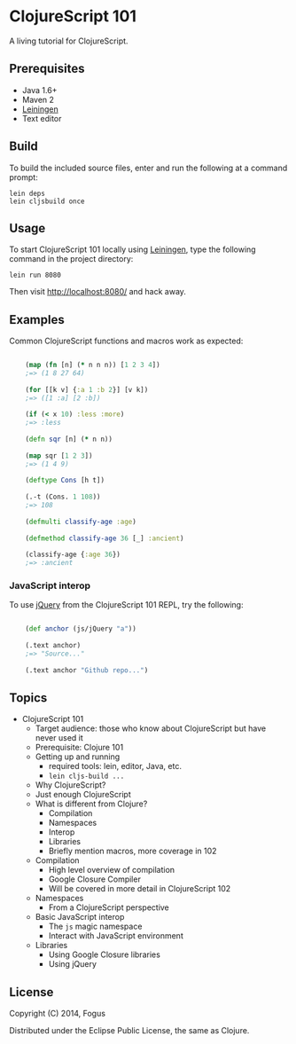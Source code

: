 # ClojureScript 101

A living tutorial for ClojureScript.

## Prerequisites

   * Java 1.6+
   * Maven 2
   * [Leiningen](http://leiningen.org/)
   * Text editor

## Build

To build the included source files, enter and run the following at a command prompt:

    lein deps
	lein cljsbuild once

## Usage

To start ClojureScript 101 locally using [Leiningen](https://github.com/technomancy/leiningen), type the following command in the project directory:

    lein run 8080

Then visit <http://localhost:8080/> and hack away.

## Examples

Common ClojureScript functions and macros work as expected:

```clojure

    (map (fn [n] (* n n n)) [1 2 3 4])
	;=> (1 8 27 64)
	
	(for [[k v] {:a 1 :b 2}] [v k])
	;=> ([1 :a] [2 :b])
	
	(if (< x 10) :less :more)
	;=> :less
	
	(defn sqr [n] (* n n))
	
	(map sqr [1 2 3])
	;=> (1 4 9)
	
	(deftype Cons [h t])
	
	(.-t (Cons. 1 108))
	;=> 108
	
	(defmulti classify-age :age)
	
	(defmethod classify-age 36 [_] :ancient)
	
	(classify-age {:age 36})
	;=> :ancient
```

### JavaScript interop

To use [jQuery](http://jquery.com) from the ClojureScript 101 REPL, try the following:

```clojure

    (def anchor (js/jQuery "a"))
	
	(.text anchor)
	;=> "Source..."
	
	(.text anchor "Github repo...")
```

## Topics

* ClojureScript 101
    - Target audience: those who know about ClojureScript but have never used it
    - Prerequisite: Clojure 101
    * Getting up and running
        * required tools: lein, editor, Java, etc.
        * `lein cljs-build ...`
    * Why ClojureScript?
    * Just enough ClojureScript
    * What is different from Clojure?
    	* Compilation
		* Namespaces
	    * Interop
		* Libraries
        * Briefly mention macros, more coverage in 102
    * Compilation
        * High level overview of compilation
		* Google Closure Compiler
        * Will be covered in more detail in ClojureScript 102
    * Namespaces
        * From a ClojureScript perspective
    * Basic JavaScript interop
        * The `js` magic namespace
        * Interact with JavaScript environment
	*  Libraries
        * Using Google Closure libraries
		* Using jQuery

## License

Copyright (C) 2014, Fogus

Distributed under the Eclipse Public License, the same as Clojure.

